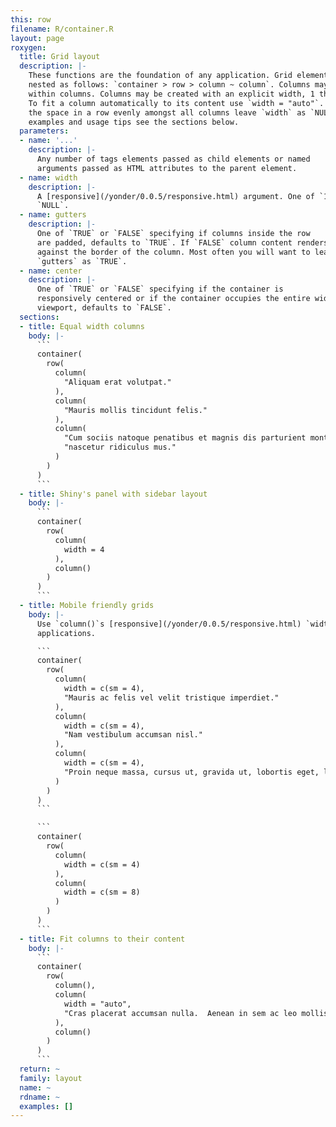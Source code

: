 ```yaml
---
this: row
filename: R/container.R
layout: page
roxygen:
  title: Grid layout
  description: |-
    These functions are the foundation of any application. Grid elements are
    nested as follows: `container > row > column ~ column`. Columns may be nested
    within columns. Columns may be created with an explicit width, 1 through 12.
    To fit a column automatically to its content use `width = "auto"`. To divide
    the space in a row evenly amongst all columns leave `width` as `NULL`. For
    examples and usage tips see the sections below.
  parameters:
  - name: '...'
    description: |-
      Any number of tags elements passed as child elements or named
      arguments passed as HTML attributes to the parent element.
  - name: width
    description: |-
      A [responsive](/yonder/0.0.5/responsive.html) argument. One of `1:12` or `"auto"`, defaults to
      `NULL`.
  - name: gutters
    description: |-
      One of `TRUE` or `FALSE` specifying if columns inside the row
      are padded, defaults to `TRUE`. If `FALSE` column content renders flush
      against the border of the column. Most often you will want to leave this
      `gutters` as `TRUE`.
  - name: center
    description: |-
      One of `TRUE` or `FALSE` specifying if the container is
      responsively centered or if the container occupies the entire width of the
      viewport, defaults to `FALSE`.
  sections:
  - title: Equal width columns
    body: |-
      ```
      container(
        row(
          column(
            "Aliquam erat volutpat."
          ),
          column(
            "Mauris mollis tincidunt felis."
          ),
          column(
            "Cum sociis natoque penatibus et magnis dis parturient montes,",
            "nascetur ridiculus mus."
          )
        )
      )
      ```
  - title: Shiny's panel with sidebar layout
    body: |-
      ```
      container(
        row(
          column(
            width = 4
          ),
          column()
        )
      )
      ```
  - title: Mobile friendly grids
    body: |-
      Use `column()`s [responsive](/yonder/0.0.5/responsive.html) `width` argument to make mobile friendly
      applications.

      ```
      container(
        row(
          column(
            width = c(sm = 4),
            "Mauris ac felis vel velit tristique imperdiet."
          ),
          column(
            width = c(sm = 4),
            "Nam vestibulum accumsan nisl."
          ),
          column(
            width = c(sm = 4),
            "Proin neque massa, cursus ut, gravida ut, lobortis eget, lacus."
          )
        )
      )
      ```

      ```
      container(
        row(
          column(
            width = c(sm = 4)
          ),
          column(
            width = c(sm = 8)
          )
        )
      )
      ```
  - title: Fit columns to their content
    body: |-
      ```
      container(
        row(
          column(),
          column(
            width = "auto",
            "Cras placerat accumsan nulla.  Aenean in sem ac leo mollis blandit."
          ),
          column()
        )
      )
      ```
  return: ~
  family: layout
  name: ~
  rdname: ~
  examples: []
---
```

